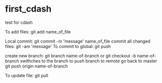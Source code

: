 first_cdash
===========

test for cdash

To add files: git add name_of_file

Local commit: git commit -m 'message' name_of_file
commit all changed files: git -am 'message'
To commit to global: git push

create new branch: git branch name-of-branch
or
git checkout -b name-of-branch
swithches to the branch
to push branch to remote
go back to master
git push origin name-of-branch

To update file:
git pull

